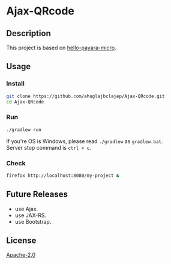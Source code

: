 # Ajax-QRcode
## Description
This project is based on [hello-payara-micro](https://github.com/ahuglajbclajep/hello-payara-micro).

## Usage
### Install
```sh
git clone https://github.com/ahuglajbclajep/Ajax-QRcode.git
cd Ajax-QRcode
```

### Run
```sh
./gradlew run
```
If you're OS is Windows, please read `./gradlew` as `gradlew.bat`.  
Server stop command is `ctrl + c`.

### Check
```sh
firefox http://localhost:8080/my-project &
```

## Future Releases
* use Ajax.
* use JAX-RS.
* use Bootstrap.

## License
[Apache-2.0](LICENSE)
